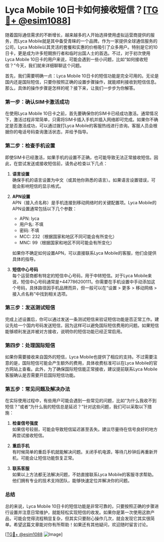 # Lyca Mobile 10日卡如何接收短信？[[TG💪+ @esim1088](https://t.me/s/esim1088)]

随着国际通信需求的不断增长，越来越多的人开始选择使用虚拟运营商提供的服务，而Lyca Mobile就是其中备受青睐的一个品牌。作为一家提供全球通信服务的公司，Lyca Mobile以其灵活的套餐和实惠的价格吸引了众多用户。特别是它的10日卡，更是成为许多短期旅行者和临时出国人士的首选。不过，对于初次使用Lyca Mobile 10日卡的用户来说，可能会遇到一些小问题，比如“如何接收短信？”今天，我们就来详细聊聊这个问题。

首先，我们需要明确一点：Lyca Mobile 10日卡的短信功能是完全可用的。无论是国内还是国际短信，只要你按照正确的设置步骤操作，就能顺利接收到短信信息。那么，具体的操作步骤是怎样的呢？接下来，让我们一步步为你解答。

### **第一步：确认SIM卡激活成功**

在使用Lyca Mobile 10日卡之前，首先要确保你的SIM卡已经成功激活。通常情况下，激活过程非常简单，只需将SIM卡插入手机并插入网络即可完成。如果你不确定是否激活成功，可以通过拨打Lyca Mobile的客服热线进行咨询。客服人员会根据你的电话号码查询激活状态，并给予指导。

### **第二步：检查手机设置**

即使SIM卡已经激活，如果手机的设置不正确，也可能导致无法正常接收短信。因此，在尝试发送或接收短信前，请务必检查以下几点：

1. **语言设置**  
   确保手机的语言设置为中文（或其他你熟悉的语言）。如果语言设置错误，可能会影响短信的显示格式。

2. **APN设置**  
   APN（接入点名称）是手机连接到移动网络时的关键配置项。Lyca Mobile的APN设置通常包括以下几个参数：
   - APN: lyca
   - 用户名: 不填
   - 密码: 不填
   - MCC: 232（根据国家和地区不同可能会有所变化）
   - MNC: 99（根据国家和地区不同可能会有所变化）
   
   如果你不确定如何设置APN，可以直接联系Lyca Mobile的客服，他们会提供具体的指导。

3. **短信中心号码**  
   每个运营商都有特定的短信中心号码，用于中转短信。对于Lyca Mobile来说，短信中心号码通常是+447786200111。你需要在手机设置中手动添加这个号码，具体路径因手机品牌而异，但一般可以在“设置 > 更多 > 移动网络 > 接入点名称”中找到相关选项。

### **第三步：发送测试短信**

完成上述设置后，你可以通过发送一条测试短信来验证短信功能是否正常工作。建议先给一个国内号码发送短信，因为这样可以避免国际短信费用的问题。如果短信能够顺利发送并被对方接收，说明你的短信功能已经正常启用。

### **第四步：处理国际短信**

如果你需要接收来自国外的短信，Lyca Mobile也提供了相应的支持。不过需要注意的是，国际短信可能会产生额外的费用，具体收费标准可以在Lyca Mobile的官方网站上查看。此外，为了确保国际短信能正常接收，建议提前联系Lyca Mobile客服确认是否需要开启国际短信功能。

### **第五步：常见问题及解决办法**

在实际使用过程中，有些用户可能会遇到一些常见的问题，比如“为什么我收不到短信？”或者“为什么我的短信总是延迟？”针对这些问题，我们可以采取以下措施：

1. **检查信号强度**  
   如果信号较弱，可能会导致短信延迟甚至丢失。建议尽量待在信号良好的地方再尝试接收短信。

2. **重启手机**  
   有时候简单的重启手机就能解决问题。关闭手机电源，等待几秒钟后再重新开机，可能会让短信功能恢复正常。

3. **联系客服**  
   如果以上方法都无法解决问题，不妨直接联系Lyca Mobile的客服寻求帮助。他们拥有专业的技术支持团队，能够快速定位并解决你的问题。

### **总结**

总的来说，Lyca Mobile 10日卡的短信功能是非常可靠的，只要按照正确的步骤进行设置并注意日常维护，就能轻松实现短信的收发。如果你是第一次使用这款产品，可能会觉得流程稍显复杂，但其实只要耐心操作几次，就会发现它其实很简单。希望这篇文章能对你有所帮助！如果还有其他疑问，欢迎随时留言讨论。

[[TG💪+ @esim1088](https://t.me/s/esim1088) ![Image](https://i.postimg.cc/4NQfJmqS/Snipaste-2025-05-13-00-14-12.png)]